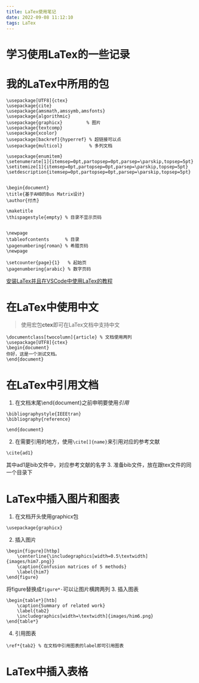 ```yaml
---
title: LaTex使用笔记
date: 2022-09-08 11:12:10
tags: LaTex
---
```


# 学习使用LaTex的一些记录
<!--more-->

# 我的LaTex中所用的包
```
\usepackage[UTF8]{ctex}
\usepackage{cite}
\usepackage{amsmath,amssymb,amsfonts}
\usepackage{algorithmic}
\usepackage{graphicx}         % 图片
\usepackage{textcomp}
\usepackage{xcolor}
\usepackage[backref]{hyperref} % 超链接可以点
\usepackage{multicol}          % 多列文档

\usepackage{enumitem}
\setenumerate[1]{itemsep=0pt,partopsep=0pt,parsep=\parskip,topsep=5pt}
\setitemize[1]{itemsep=0pt,partopsep=0pt,parsep=\parskip,topsep=5pt}
\setdescription{itemsep=0pt,partopsep=0pt,parsep=\parskip,topsep=5pt}


\begin{document}
\title{基于AHB的Bus Matrix设计}
\author{付杰}

\maketitle
\thispagestyle{empty} % 目录不显示页码


\newpage
\tableofcontents      % 目录
\pagenumbering{roman} % 希腊页码
\newpage

\setcounter{page}{1}   % 起始页
\pagenumbering{arabic} % 数字页码
```
[安装LaTex并且在VSCode中使用LaTex的教程](https://zhuanlan.zhihu.com/p/38178015)

# 在LaTex中使用中文
> 使用宏包**ctex**即可在LaTex文档中支持中文

```
\documentclass[twocolumn]{article} % 文档使用两列
\usepackage[UTF8]{ctex}
\begin{document}
你好，这是一个测试文档。
\end{document}
```

# 在LaTex中引用文档
1. 在文档末尾\end{document}之前申明要使用*引用*
```
\bibliographystyle{IEEEtran}
\bibliography{reference}

\end{document}
```
2. 在需要引用的地方，使用`\cite[]{name}`来引用对应的参考文献
```
\cite{ad1}
```
其中ad1是bib文件中，对应参考文献的名字
3. 准备bib文件，放在跟tex文件的同一个目录下

# LaTex中插入图片和图表
1. 在文档开头使用graphicx包
```
\usepackage{graphicx}
```
2. 插入图片
```
\begin{figure}[htbp]
	\centerline{\includegraphics[width=0.5\textwidth]{images/him7.png}}
	\caption{Confusion matrices of 5 methods}
	\label{him7}
\end{figure}
```
将figure替换成`figure*·`可以让图片横跨两列
3. 插入图表
```
\begin{table*}[htb]
	\caption{Summary of related work}
	\label{tab2}
	\includegraphics[width=\textwidth]{images/him6.png}
\end{table*}
```
4. 引用图表
```
\ref*{tab2} % 在文档中引用图表的label即可引用图表
```

# LaTex中插入表格
